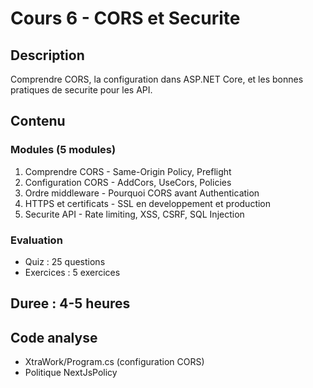 # Cours 6 - CORS et Securite

## Description

Comprendre CORS, la configuration dans ASP.NET Core, et les bonnes pratiques de securite pour les API.

## Contenu

### Modules (5 modules)

1. Comprendre CORS - Same-Origin Policy, Preflight
2. Configuration CORS - AddCors, UseCors, Policies
3. Ordre middleware - Pourquoi CORS avant Authentication
4. HTTPS et certificats - SSL en developpement et production
5. Securite API - Rate limiting, XSS, CSRF, SQL Injection

### Evaluation

- Quiz : 25 questions
- Exercices : 5 exercices

## Duree : 4-5 heures

## Code analyse

- XtraWork/Program.cs (configuration CORS)
- Politique NextJsPolicy

